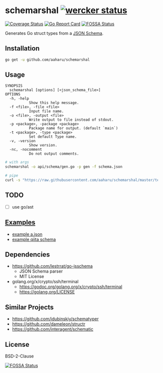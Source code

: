 # schemarshal [![wercker status](https://app.wercker.com/status/ebb1f8ec249177acd0d47bd8a6a59dd2/s/master "wercker status")](https://app.wercker.com/project/byKey/ebb1f8ec249177acd0d47bd8a6a59dd2)

[![Coverage Status](https://coveralls.io/repos/github/aaharu/schemarshal/badge.svg)](https://coveralls.io/github/aaharu/schemarshal)
[![Go Report Card](https://goreportcard.com/badge/github.com/aaharu/schemarshal)](https://goreportcard.com/report/github.com/aaharu/schemarshal)
[![FOSSA Status](https://app.fossa.io/api/projects/git%2Bgithub.com%2Faaharu%2Fschemarshal.svg?type=shield)](https://app.fossa.io/projects/git%2Bgithub.com%2Faaharu%2Fschemarshal?ref=badge_shield)

Generates Go struct types from a [JSON Schema](http://json-schema.org/).

## Installation

```bash
go get -u github.com/aaharu/schemarshal
```

## Usage

```
SYNOPSIS
  schemarshal [options] [<json_schema_file>]
OPTIONS
  -h, -help
           Show this help message.
  -f <file>, -file <file>
           Input file name.
  -o <file>, -output <file>
           Write output to file instead of stdout.
  -p <package>, -package <package>
           Package name for output. (default `main`)
  -t <package>, -type <package>
           Set default Type name.
  -v, -version
           Show version.
  -nc, -nocomment
           Do not output comments.
```

```bash
# with args
schemarshal -o api/schema/gen.go -p gen -f schema.json

# pipe
curl -s "https://raw.githubusercontent.com/aaharu/schemarshal/master/test_data/disk.json" | schemarshal
```

## TODO

- [ ] use go/ast

## [Examples](examples.md)

- [example a.json](examples.md#ajson)
- [example qiita schema](examples.md#qiita-v2-schema)

## Dependencies

* https://github.com/lestrrat/go-jsschema
  - JSON Schema parser
  - MIT License
* golang.org/x/crypto/ssh/terminal
  - https://godoc.org/golang.org/x/crypto/ssh/terminal
  - https://golang.org/LICENSE

## Similar Projects

* https://github.com/idubinskiy/schematyper
* https://github.com/dameleon/structr
* https://github.com/interagent/schematic

## License

BSD-2-Clause

[![FOSSA Status](https://app.fossa.io/api/projects/git%2Bgithub.com%2Faaharu%2Fschemarshal.svg?type=large)](https://app.fossa.io/projects/git%2Bgithub.com%2Faaharu%2Fschemarshal?ref=badge_large)
